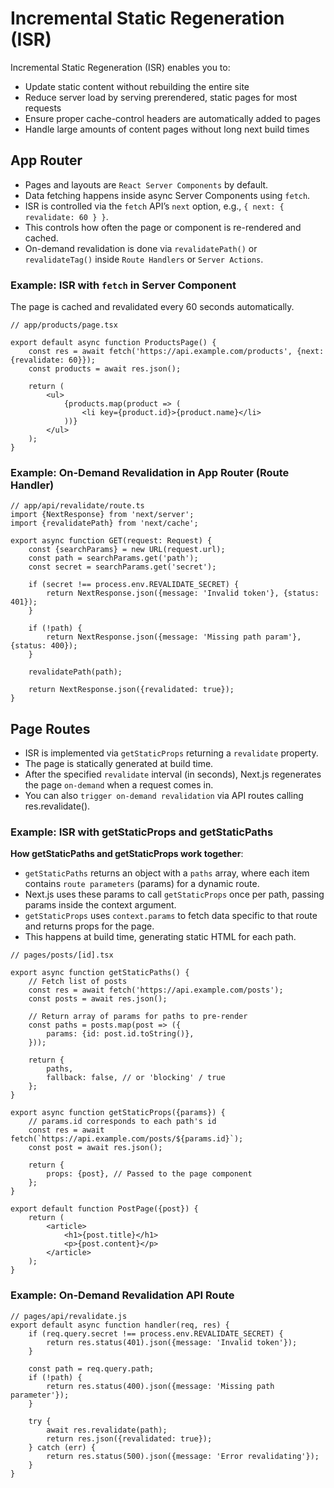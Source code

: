 # Incremental Static Regeneration (ISR)
Incremental Static Regeneration (ISR) enables you to:
- Update static content without rebuilding the entire site
- Reduce server load by serving prerendered, static pages for most requests
- Ensure proper cache-control headers are automatically added to pages
- Handle large amounts of content pages without long next build times
## App Router
- Pages and layouts are `React Server Components` by default.
- Data fetching happens inside async Server Components using `fetch`.
- ISR is controlled via the `fetch` API’s `next` option, e.g., `{ next: { revalidate: 60 } }`.
- This controls how often the page or component is re-rendered and cached.
- On-demand revalidation is done via `revalidatePath()` or `revalidateTag()` inside `Route Handlers` or `Server Actions`.
### Example: ISR with `fetch` in Server Component
The page is cached and revalidated every 60 seconds automatically.
```tsx
// app/products/page.tsx

export default async function ProductsPage() {
    const res = await fetch('https://api.example.com/products', {next: {revalidate: 60}});
    const products = await res.json();

    return (
        <ul>
            {products.map(product => (
                <li key={product.id}>{product.name}</li>
            ))}
        </ul>
    );
}
````
### Example: On-Demand Revalidation in App Router (Route Handler)
```tsx
// app/api/revalidate/route.ts
import {NextResponse} from 'next/server';
import {revalidatePath} from 'next/cache';

export async function GET(request: Request) {
    const {searchParams} = new URL(request.url);
    const path = searchParams.get('path');
    const secret = searchParams.get('secret');

    if (secret !== process.env.REVALIDATE_SECRET) {
        return NextResponse.json({message: 'Invalid token'}, {status: 401});
    }

    if (!path) {
        return NextResponse.json({message: 'Missing path param'}, {status: 400});
    }

    revalidatePath(path);

    return NextResponse.json({revalidated: true});
}
```


## Page Routes
- ISR is implemented via `getStaticProps` returning a `revalidate` property.
- The page is statically generated at build time.
- After the specified `revalidate` interval (in seconds), Next.js regenerates the page `on-demand` when a request comes in.
- You can also `trigger on-demand revalidation` via API routes calling res.revalidate().
### Example: ISR with getStaticProps and getStaticPaths
**How getStaticPaths and getStaticProps work together**:
- `getStaticPaths` returns an object with a `paths` array, where each item contains `route parameters` (params) for a dynamic route.
- Next.js uses these params to call `getStaticProps` once per path, passing params inside the context argument.
- `getStaticProps` uses `context.params` to fetch data specific to that route and returns props for the page.
- This happens at build time, generating static HTML for each path.
```tsx
// pages/posts/[id].tsx

export async function getStaticPaths() {
    // Fetch list of posts
    const res = await fetch('https://api.example.com/posts');
    const posts = await res.json();

    // Return array of params for paths to pre-render
    const paths = posts.map(post => ({
        params: {id: post.id.toString()},
    }));

    return {
        paths,
        fallback: false, // or 'blocking' / true
    };
}

export async function getStaticProps({params}) {
    // params.id corresponds to each path's id
    const res = await fetch(`https://api.example.com/posts/${params.id}`);
    const post = await res.json();

    return {
        props: {post}, // Passed to the page component
    };
}

export default function PostPage({post}) {
    return (
        <article>
            <h1>{post.title}</h1>
            <p>{post.content}</p>
        </article>
    );
}
```
### Example: On-Demand Revalidation API Route
```tsx
// pages/api/revalidate.js
export default async function handler(req, res) {
    if (req.query.secret !== process.env.REVALIDATE_SECRET) {
        return res.status(401).json({message: 'Invalid token'});
    }

    const path = req.query.path;
    if (!path) {
        return res.status(400).json({message: 'Missing path parameter'});
    }

    try {
        await res.revalidate(path);
        return res.json({revalidated: true});
    } catch (err) {
        return res.status(500).json({message: 'Error revalidating'});
    }
}

```

